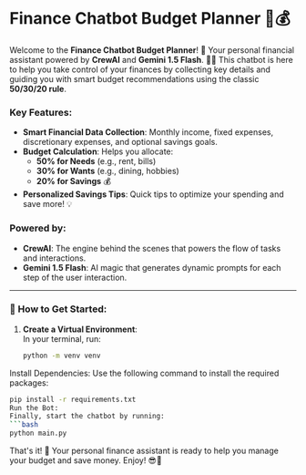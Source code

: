 # Finance Chatbot Budget Planner 💬💰

Welcome to the **Finance Chatbot Budget Planner**! 🎉 Your personal financial assistant powered by **CrewAI** and **Gemini 1.5 Flash**. 🤖✨ This chatbot is here to help you take control of your finances by collecting key details and guiding you with smart budget recommendations using the classic **50/30/20 rule**. 

### Key Features:
- **Smart Financial Data Collection**: Monthly income, fixed expenses, discretionary expenses, and optional savings goals.
- **Budget Calculation**: Helps you allocate:
  - **50% for Needs** (e.g., rent, bills)
  - **30% for Wants** (e.g., dining, hobbies)
  - **20% for Savings** 💰
- **Personalized Savings Tips**: Quick tips to optimize your spending and save more! 💡

### Powered by:
- **CrewAI**: The engine behind the scenes that powers the flow of tasks and interactions.
- **Gemini 1.5 Flash**: AI magic that generates dynamic prompts for each step of the user interaction.

---

### 🚀 How to Get Started:

1. **Create a Virtual Environment**:  
   In your terminal, run:
   ```bash
   python -m venv venv
  Install Dependencies:
  Use the following command to install the required packages:
   ```bash
   pip install -r requirements.txt
  Run the Bot:
  Finally, start the chatbot by running:
   ```bash
   python main.py
   ```
That's it! 🎉 Your personal finance assistant is ready to help you manage your budget and save money. Enjoy! 😎💸
